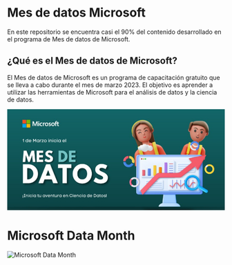 # Mes de datos Microsoft

En este repositorio se encuentra casi el 90% del contenido desarrollado
en el programa de Mes de datos de Microsoft.

## ¿Qué es el Mes de datos de Microsoft?

El Mes de datos de Microsoft es un programa de capacitación gratuito
que se lleva a cabo durante el mes de marzo 2023. El objetivo es
aprender a utilizar las herramientas de Microsoft para el análisis de
datos y la ciencia de datos.

<p align="center">
  <img src="dates_Mircosoft.jpeg" />
</p>

# Microsoft Data Month 

![Microsoft Data Month](https://img-prod-cms-rt-microsoft-com.akamaized.net/cms/api/am/imageFileData/RWCZER?ver=1433&q=90&m=6&h=278&w=494&b=%23FFFFFFFF&l=f&o=t&aim=true)
